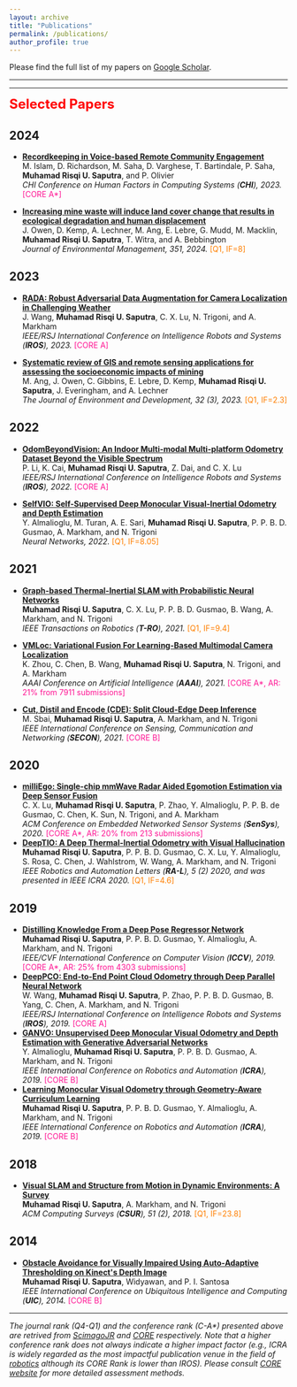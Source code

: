 ```yaml
---
layout: archive
title: "Publications"
permalink: /publications/
author_profile: true
---
```

Please find the full list of my papers on [Google Scholar](https://scholar.google.com/citations?user=7wZkVT8AAAAJ&hl=en).

------
[//]: # (<font size="5" color="green"><b>Pre-print</b></font>)

------
<font size="5" color="red"><b>Selected Papers</b></font>

2024
----
- <b>[Recordkeeping in Voice-based Remote Community Engagement](https://dl.acm.org/doi/full/10.1145/3613904.3642779) </b> 
<br>  M. Islam, D. Richardson, M. Saha, D. Varghese, T. Bartindale, P. Saha, <b>Muhamad Risqi U. Saputra</b>, and P. Olivier<br>
<i> CHI Conference on Human Factors in Computing Systems (<b>CHI</b>), 2023. </i> <font color="#FF1493">[CORE A*]</font>

- <b>[Increasing mine waste will induce land cover change that results in ecological degradation and human displacement](https://www.sciencedirect.com/science/article/pii/S0301479723024799) </b> 
<br>  J. Owen, D. Kemp, A. Lechner, M. Ang, E. Lebre, G. Mudd, M. Macklin, <b>Muhamad Risqi U. Saputra</b>, T. Witra, and A. Bebbington <br>
<i> Journal of Environmental Management, 351, 2024. </i> <font color="#FF7F00">[Q1, IF=8]</font>


2023
----
- <b>[RADA: Robust Adversarial Data Augmentation for Camera Localization in Challenging Weather](https://arxiv.org/abs/2112.02469) </b> 
<br>  J. Wang, <b>Muhamad Risqi U. Saputra</b>, C. X. Lu, N. Trigoni, and A. Markham <br>
<i> IEEE/RSJ International Conference on Intelligence Robots and Systems (<b>IROS</b>), 2023. </i> <font color="#FF1493">[CORE A]</font>

- <b>[Systematic review of GIS and remote sensing applications for assessing the socioeconomic impacts of mining](https://journals.sagepub.com/doi/full/10.1177/10704965231190126) </b> 
<br>  M. Ang, J. Owen, C. Gibbins, E. Lebre, D. Kemp, <b>Muhamad Risqi U. Saputra</b>, J. Everingham, and A. Lechner <br>
<i> The Journal of Environment and Development, 32 (3), 2023. </i> <font color="#FF7F00">[Q1, IF=2.3]</font>


2022
----
- <b>[OdomBeyondVision: An Indoor Multi-modal Multi-platform Odometry Dataset Beyond the Visible Spectrum](https://arxiv.org/pdf/2206.01589.pdf)</b> 
<br>  P. Li, K. Cai, <b>Muhamad Risqi U. Saputra</b>, Z. Dai, and C. X. Lu <br>
<i> IEEE/RSJ International Conference on Intelligence Robots and Systems (<b>IROS</b>), 2022. </i> <font color="#FF1493">[CORE A]</font>

- <b>[SelfVIO: Self-Supervised Deep Monocular Visual-Inertial Odometry and Depth Estimation](https://www.sciencedirect.com/science/article/pii/S0893608022000752) </b> 
<br>  Y. Almalioglu, M. Turan, A. E. Sari, <b>Muhamad Risqi U. Saputra</b>, P. P. B. D. Gusmao, A. Markham, and N. Trigoni <br>
<i> Neural Networks, 2022. </i> <font color="#FF7F00">[Q1, IF=8.05]</font>


2021
----
- <b>[Graph-based Thermal-Inertial SLAM with Probabilistic Neural Networks](https://arxiv.org/abs/2104.07196) </b> 
<br><b>Muhamad Risqi U. Saputra</b>, C. X. Lu, P. P. B. D. Gusmao, B. Wang, A. Markham, and N. Trigoni <br>
<i> IEEE Transactions on Robotics (<b>T-RO</b>), 2021. </i> <font color="#FF7F00">[Q1, IF=9.4]</font>

- <b>[VMLoc: Variational Fusion For Learning-Based Multimodal Camera Localization](https://risqiutama.github.io/publication/vmloc_2021) </b> 
<br> K. Zhou, C. Chen, B. Wang, <b>Muhamad Risqi U. Saputra</b>, N. Trigoni, and A. Markham <br>
<i> AAAI Conference on Artificial Intelligence (<b>AAAI</b>), 2021. </i> <font color="#FF1493">[CORE A*, AR: 21% from 7911 submissions]</font>

- <b>[Cut, Distil and Encode (CDE): Split Cloud-Edge  Deep Inference](https://risqiutama.github.io/publication/cde_2021) </b> 
<br> M. Sbai, <b>Muhamad Risqi U. Saputra</b>, A. Markham, and N. Trigoni <br>
<i> IEEE International Conference on Sensing, Communication and Networking  (<b>SECON</b>), 2021. </i> <font color="#FF1493">[CORE B]</font>

2020
----
- <b>[milliEgo: Single-chip mmWave Radar Aided Egomotion Estimation via Deep Sensor Fusion](https://risqiutama.github.io/publication/milliego_2020) </b> 
<br> C. X. Lu, <b>Muhamad Risqi U. Saputra</b>, P. Zhao, Y. Almalioglu, P. P. B. de Gusmao, C. Chen, K. Sun, N. Trigoni, and A. Markham <br>
<i> ACM Conference on Embedded Networked Sensor Systems (<b>SenSys</b>), 2020. </i> <font color="#FF1493">[CORE A*, AR: 20% from 213 submissions]</font>
- <b>[DeepTIO: A Deep Thermal-Inertial Odometry with Visual Hallucination](https://risqiutama.github.io/publication/deeptio_ral_2020) </b> 
<br> <b>Muhamad Risqi U. Saputra</b>, P. P. B. D. Gusmao, C. X. Lu, Y. Almalioglu, S. Rosa, C. Chen, J. Wahlstrom, W. Wang, A. Markham, and N. Trigoni <br>
<i> IEEE Robotics and Automation Letters (<b>RA-L</b>), 5 (2) 2020, and was presented in IEEE ICRA 2020. </i> <font color="#FF7F00">[Q1, IF=4.6]</font> 

2019
----
- <b>[Distilling Knowledge From a Deep Pose Regressor Network](https://risqiutama.github.io/publication/iccv_2019) </b> 
<br> <b>Muhamad Risqi U. Saputra</b>, P. P. B. D. Gusmao, Y. Almalioglu, A. Markham, and N. Trigoni <br>
<i> IEEE/CVF International Conference on Computer Vision (<b>ICCV</b>), 2019. </i> <font color="#FF1493">[CORE A*, AR: 25% from 4303 submissions]</font>
- <b>[DeepPCO: End-to-End Point Cloud Odometry through Deep Parallel Neural Network](https://risqiutama.github.io/publication/deeppco_iros_2019) </b> 
<br> W. Wang, <b>Muhamad Risqi U. Saputra</b>, P. Zhao, P. P. B. D. Gusmao, B. Yang, C. Chen, A. Markham, and N. Trigoni <br>
<i> IEEE/RSJ International Conference on Intelligence Robots and Systems (<b>IROS</b>), 2019. </i> <font color="#FF1493">[CORE A]</font>
- <b>[GANVO: Unsupervised Deep Monocular Visual Odometry and Depth Estimation with Generative Adversarial Networks](https://risqiutama.github.io/publication/ganvo_icra_2019) </b> 
<br>  Y. Almalioglu, <b>Muhamad Risqi U. Saputra</b>, P. P. B. D. Gusmao, A. Markham, and N. Trigoni <br>
<i> IEEE International Conference on Robotics and Automation (<b>ICRA</b>), 2019. </i> <font color="#FF1493">[CORE B]</font>
- <b>[Learning Monocular Visual Odometry through Geometry-Aware Curriculum Learning](https://risqiutama.github.io/publication/clvo_icra_2019) </b> 
<br> <b>Muhamad Risqi U. Saputra</b>, P. P. B. D. Gusmao, Y. Almalioglu, A. Markham, and N. Trigoni <br>
<i> IEEE International Conference on Robotics and Automation (<b>ICRA</b>), 2019. </i> <font color="#FF1493">[CORE B]</font>

2018
----
- <b>[Visual SLAM and Structure from Motion in Dynamic Environments: A Survey](https://risqiutama.github.io/publication/csur_2018) </b> 
<br> <b>Muhamad Risqi U. Saputra</b>, A. Markham, and N. Trigoni <br>
<i> ACM Computing Surveys (<b>CSUR</b>), 51 (2), 2018. </i> <font color="#FF7F00">[Q1, IF=23.8]</font> 

2014
----
- <b>[Obstacle Avoidance for Visually Impaired Using Auto-Adaptive Thresholding on Kinect's Depth Image](https://risqiutama.github.io/publication/uic_2014) </b> 
<br> <b>Muhamad Risqi U. Saputra</b>, Widyawan, and P. I. Santosa <br>
<i> IEEE International Conference on Ubiquitous Intelligence and Computing (<b>UIC</b>), 2014. </i> <font color="#FF1493">[CORE B]</font>

-----
_The journal rank (Q4-Q1) and the conference rank (C-A*) presented above are retrived from [ScimagoJR](https://www.scimagojr.com/) and [CORE](http://portal.core.edu.au/conf-ranks/) respectively. Note that a higher conference rank does not always indicate a higher impact factor (e.g., ICRA is widely regarded as the most impactful publication venue in the field of [robotics](https://scholar.google.com/citations?view_op=top_venues&hl=en&vq=eng_robotics) although its CORE Rank is lower than IROS). Please consult [CORE website](http://www.core.edu.au/conference-portal) for more detailed assessment methods._
